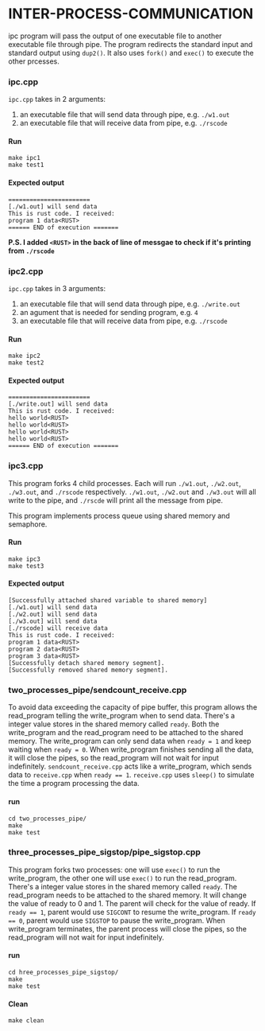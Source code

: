 # INTER-PROCESS-COMMUNICATION

ipc program will pass the output of one executable file to another executable file through pipe. The program redirects the standard input and standard output using ``dup2()``. It also uses ``fork()`` and ``exec()`` to execute the other prcesses.

### ipc.cpp
``ipc.cpp`` takes in 2 arguments: 
1. an executable file that will send data through pipe, e.g. ``./w1.out``
1. an executable file that will receive data from pipe, e.g. ``./rscode``
#### Run
```
make ipc1
make test1
```
#### Expected output
```
=======================
[./w1.out] will send data
This is rust code. I received:
program 1 data<RUST>
====== END of execution =======
```

**P.S. I added ``<RUST>`` in the back of line of messgae to check if it's printing from ``./rscode``**

### ipc2.cpp
``ipc.cpp`` takes in 3 arguments: 
1. an executable file that will send data through pipe, e.g. ``./write.out``
1. an agument that is needed for sending program, e.g. ``4``
1. an executable file that will receive data from pipe, e.g. ``./rscode``
#### Run
```
make ipc2
make test2
```
#### Expected output
```
=======================
[./write.out] will send data
This is rust code. I received:
hello world<RUST>
hello world<RUST>
hello world<RUST>
hello world<RUST>
====== END of execution =======
```

### ipc3.cpp
This program forks 4 child processes. Each will run ``./w1.out``, ``./w2.out``, ``./w3.out``, and ``./rscode`` respectively. ``./w1.out``, ``./w2.out`` and ``./w3.out`` will all write to the pipe, and ``./rscde`` will print all the message from pipe.

This program implements process queue using shared memory and semaphore.
#### Run
```
make ipc3
make test3
```
#### Expected output
```
[Successfully attached shared variable to shared memory]
[./w1.out] will send data
[./w2.out] will send data
[./w3.out] will send data
[./rscode] will receive data
This is rust code. I received:
program 1 data<RUST>
program 2 data<RUST>
program 3 data<RUST>
[Successfully detach shared memory segment].
[Successfully removed shared memory segment].

```

### two_processes_pipe/sendcount_receive.cpp
To avoid data exceeding the capacity of pipe buffer, this program allows the read_program telling the write_program when to send data. There's a integer value stores in the shared memory called ``ready``. Both the write_program and the read_program need to be attached to the shared memory. The write_program can only send data when ``ready = 1`` and keep waiting when ``ready = 0``. When write_program finishes sending all the data, it will close the pipes, so the read_program will not wait for input indefinitely. ``sendcount_receive.cpp`` acts like a write_program, which sends data to ``receive.cpp`` when ``ready == 1``. ``receive.cpp`` uses ``sleep()`` to simulate the time a program processing the data.

#### run
```
cd two_processes_pipe/
make
make test
```

### three_processes_pipe_sigstop/pipe_sigstop.cpp
This program forks two processes: one will use ``exec()`` to run the write_program, the other one will use ``exec()`` to run the read_program. There's a integer value stores in the shared memory called ``ready``. The read_program needs to be attached to the shared memory. It will change the value of ready to 0 and 1. The parent will check for the value of ready. If ``ready == 1``, parent would use ``SIGCONT`` to resume the write_program. If ``ready == 0``, parent would use ``SIGSTOP`` to pause the write_program. When write_program terminates, the parent process will close the pipes, so the read_program will not wait for input indefinitely.

#### run
```
cd hree_processes_pipe_sigstop/
make
make test
```

#### Clean
```
make clean
```